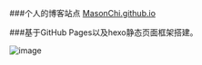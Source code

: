 ###个人的博客站点 [MasonChi.github.io](http://MasonChi.github.io/)

###基于GitHub Pages以及hexo静态页面框架搭建。

![image](https://github.com/MasonChi/MasonChi.github.io/tree/master/uploads/placeholder.jpg)